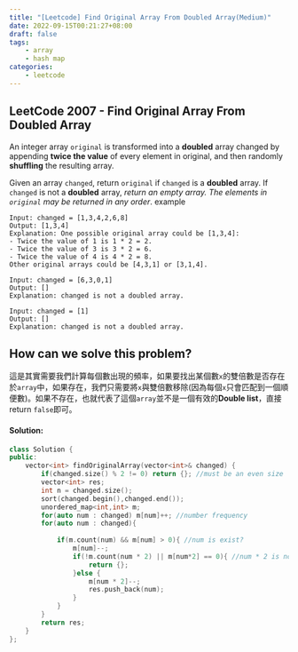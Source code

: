```yaml
---
title: "[Leetcode] Find Original Array From Doubled Array(Medium)"
date: 2022-09-15T00:21:27+08:00
draft: false
tags:
    - array
    - hash map
categories:
    - leetcode
---
```



## LeetCode 2007 - Find Original Array From Doubled Array
An integer array `original` is transformed into a **doubled** array changed by appending **twice the value** of every element in original, and then randomly **shuffling** the resulting array.

Given an array `changed`, return `original` if `changed` is a **doubled** array. If `changed` is not a **doubled** array, *return an empty array. The elements in `original` may be returned in any order*.
example
```
Input: changed = [1,3,4,2,6,8]
Output: [1,3,4]
Explanation: One possible original array could be [1,3,4]:
- Twice the value of 1 is 1 * 2 = 2.
- Twice the value of 3 is 3 * 2 = 6.
- Twice the value of 4 is 4 * 2 = 8.
Other original arrays could be [4,3,1] or [3,1,4].
```
```
Input: changed = [6,3,0,1]
Output: []
Explanation: changed is not a doubled array.
```
```
Input: changed = [1]
Output: []
Explanation: changed is not a doubled array.
```

## How can we solve this problem?
這是其實需要我們計算每個數出現的頻率，如果要找出某個數`x`的雙倍數是否存在於`array`中，如果存在，我們只需要將`x`與雙倍數移除(因為每個`x`只會匹配到一個順便數)。如果不存在，也就代表了這個`array`並不是一個有效的**Double list**，直接return `false`即可。

#### Solution:
```c++
class Solution {
public:
    vector<int> findOriginalArray(vector<int>& changed) {
        if(changed.size() % 2 != 0) return {}; //must be an even size
        vector<int> res;
        int n = changed.size();
        sort(changed.begin(),changed.end()); 
        unordered_map<int,int> m;
        for(auto num : changed) m[num]++; //number frequency
        for(auto num : changed){
           
            if(m.count(num) && m[num] > 0){ //num is exist?
                m[num]--;
                if(!m.count(num * 2) || m[num*2] == 0){ //num * 2 is not exist or num*2 is empty
                    return {};
                }else {
                    m[num * 2]--;
                    res.push_back(num);
                }
            }
        }
        return res;
    }
};
```


